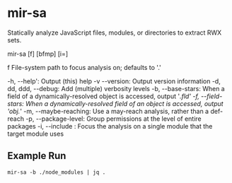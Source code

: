 # mir-sa

Statically analyze JavaScript files, modules, or directories to extract RWX sets.

mir-sa [f] [bfmp] [i=<tm>]

  f                       File-system path to focus analysis on; defaults to '.'

  -h,   --help':          Output (this) help 
  -v    --version:        Output version information
  -d, dd, ddd, --debug:   Add (multiple) verbosity levels
  -b,   --base-stars:     When a field of a dynamically-resolved object is accessed, output '*.fld'
  -f,   --field-stars:    When a dynamically-resolved field of an object is accessed, output 'obj.*'
  -m,   --maybe-reaching: Use a may-reach analysis, rather than a def-reach
  -p,   --package-level:  Group permissions at the level of entire packages
  -i,   --include <tm>:   Focus the analysis on a single module <tm> that the target module uses


## Example Run

```
mir-sa -b ./node_modules | jq .
```
